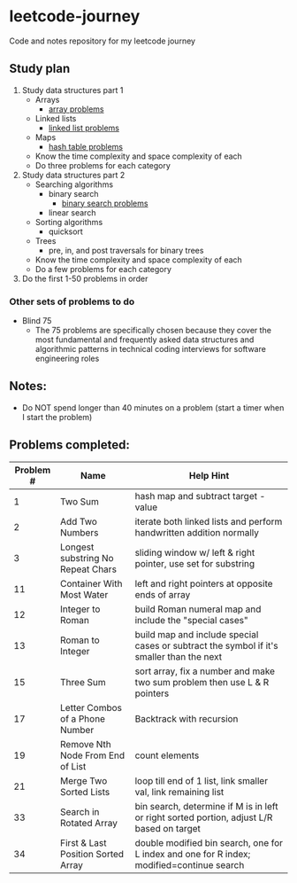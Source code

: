 # leetcode-journey
Code and notes repository for my leetcode journey

## Study plan
1. Study data structures part 1
   - Arrays
     - [array problems](https://leetcode.com/problem-list/array/)
   - Linked lists
     - [linked list problems](https://leetcode.com/problem-list/linked-list/)
   - Maps
     - [hash table problems](https://leetcode.com/problem-list/hash-table/)
   - Know the time complexity and space complexity of each
   - Do three problems for each category
2. Study data structures part 2
   - Searching algorithms
     - binary search
       - [binary search problems](https://leetcode.com/problem-list/binary-search/)
     - linear search
   - Sorting algorithms
     - quicksort
   - Trees
     - pre, in, and post traversals for binary trees
   - Know the time complexity and space complexity of each
   - Do a few problems for each category
3. Do the first 1-50 problems in order

### Other sets of problems to do
- Blind 75
  - The 75 problems are specifically chosen because they cover the most fundamental and frequently asked data structures and algorithmic patterns in technical coding interviews for software engineering roles

## Notes:
- Do NOT spend longer than 40 minutes on a problem (start a timer when I start the problem)

## Problems completed:
| Problem # | Name                                | Help Hint                                                                                   |
|-----------|-------------------------------------|---------------------------------------------------------------------------------------------|
| 1         |  Two Sum                            | hash map and subtract target - value                                                        |
| 2         |  Add Two Numbers                    | iterate both linked lists and perform handwritten addition normally                         |
| 3         |  Longest substring No Repeat Chars  | sliding window w/ left & right pointer, use set for substring                               |
| 11        |  Container With Most Water          | left and right pointers at opposite ends of array                                           |
| 12        |  Integer to Roman                   | build Roman numeral map and include the "special cases"                                     |
| 13        |  Roman to Integer                   | build map and include special cases or subtract the symbol if it's smaller than the next    |
| 15        |  Three Sum                          | sort array, fix a number and make two sum problem then use L & R pointers                   |
| 17        |  Letter Combos of a Phone Number    | Backtrack with recursion                                                                    |
| 19        |  Remove Nth Node From End of List   | count elements                                                                              |
| 21        |  Merge Two Sorted Lists             | loop till end of 1 list, link smaller val, link remaining list                              |
| 33        |  Search in Rotated Array            | bin search, determine if M is in left or right sorted portion, adjust L/R based on target   |
| 34        |  First & Last Position Sorted Array | double modified bin search, one for L index and one for R index; modified=continue search   |

